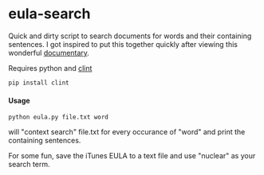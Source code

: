 eula-search
===========

Quick and dirty script to search documents for words and their containing sentences.
I got inspired to put this together quickly after viewing this wonderful [documentary](http://tacma.net/).

Requires python and [clint](https://github.com/kennethreitz/clint)
```
pip install clint
```

#### Usage

```
python eula.py file.txt word
```
will "context search" file.txt for every occurance of "word" and print the containing sentences.

For some fun, save the iTunes EULA to a text file and use "nuclear" as your search term.